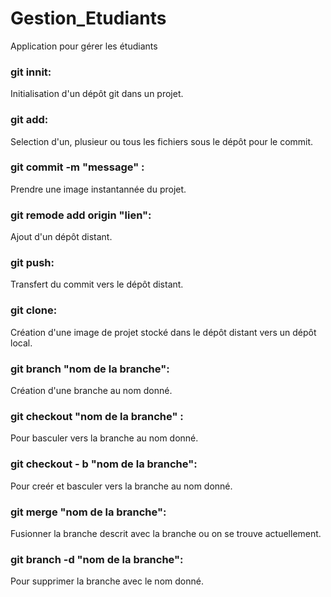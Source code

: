# Gestion_Etudiants
Application  pour gérer les étudiants


### git innit:

Initialisation d'un dépôt git dans un projet.

### git add:

Selection d'un, plusieur ou tous les fichiers sous le dépôt pour le commit.

### git commit -m "message" :

Prendre une image instantannée du projet.

### git remode add origin "lien":

Ajout d'un dépôt distant.

### git push:

Transfert du commit vers le dépôt distant.

### git clone:

Création d'une image de projet stocké dans le dépôt distant vers un dépôt local.

### git branch "nom de la branche":

Création d'une branche au nom donné.

### git checkout "nom de la branche" :

Pour basculer vers la branche au nom donné.

### git checkout - b "nom de la branche":

Pour creér et basculer vers la branche au nom donné.

### git merge "nom de la branche":

Fusionner la branche descrit avec la branche ou on se trouve actuellement.

### git branch -d "nom de la branche":

Pour supprimer la branche avec le nom donné.
